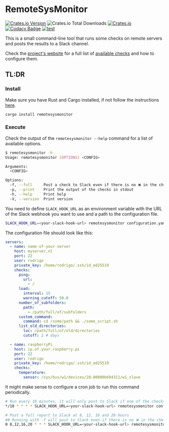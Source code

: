 # RemoteSysMonitor

[![Crates.io Version](https://img.shields.io/crates/v/remotesysmonitor)](https://crates.io/crates/remotesysmonitor)
![Crates.io Total Downloads](https://img.shields.io/crates/d/remotesysmonitor)
[![Crates.io](https://img.shields.io/crates/l/remotesysmonitor)](https://crates.io/crates/remotesysmonitor)
[![Codacy Badge](https://app.codacy.com/project/badge/Grade/a01b6cdccbe646eaa3afff5323358985)](https://app.codacy.com/gh/rvhonorato/remotesysmonitor/dashboard?utm_source=gh&utm_medium=referral&utm_content=&utm_campaign=Badge_grade)
[![test](https://github.com/rvhonorato/remotesysmonitor/actions/workflows/test.yml/badge.svg)](https://github.com/rvhonorato/remotesysmonitor/actions/workflows/test.yml)

This is a small command-line tool that runs some checks on remote servers and
posts the results to a Slack channel.

Check the [project's website](https://www.rvhonorato.me/remotesysmonitor) for a
full list of [available checks](https://www.rvhonorato.me/remotesysmonitor/remotesysmonitor/checks)
and how to configure them.

## TL:DR

### Install

Make sure you have Rust and Cargo installed, if not follow the instructions [here](https://www.rust-lang.org/tools/install).

```bash
cargo install remotesysmonitor
```

### Execute

Check the output of the `remotesysmonitor --help` command for a list of available
options.

```bash
$ remotesysmonitor -h
Usage: remotesysmonitor [OPTIONS] <CONFIG>

Arguments:
  <CONFIG>

Options:
  -f, --full     Post a check to Slack even if there is no ❌ in the checks
  -p, --print    Print the output of the checks in stdout
  -h, --help     Print help
  -V, --version  Print version
```

You need to define `SLACK_HOOK_URL` as an environment variable with the URL of the
Slack webhook you want to use and a path to the configuration file.

```bash
SLACK_HOOK_URL=<your-slack-hook-url> remotesysmonitor configuration.yaml
```

The configuration file should look like this:

```yaml
servers:
  - name: name-of-your-server
    host: myserver.nl
    port: 22
    user: rodrigo
    private_key: /home/rodrigo/.ssh/id_ed25519
    checks:
      ping:
        url:
          - /
      load:
        interval: 15
        warning_cutoff: 50.0
      number_of_subfolders:
        path:
          - /path/full/of/subfolders
      custom_command:
        command: cd /some/path && ./some_script.sh
      list_old_directories:
        loc: /path/full/of/old/directories
        cutoff: 2 # days

  - name: raspberryPi
    host: ip.of.your.raspberry.pi
    port: 22
    user: rodrigo
    private_key: /home/rodrigo/.ssh/id_ed25519
    checks:
      temperature:
        sensor: /sys/bus/w1/devices/28-00000b694311/w1_slave
```

It might make sense to configure a cron job to run this command periodically.

```bash
# Run every 10 minutes, it will only post to Slack if one of the checks has ❌
*/10 * * * * SLACK_HOOK_URL=<your-slack-hook-url> remotesysmonitor configuration.yaml

# Post a full report to Slack at 8, 12, 16 and 20 hours
## Running with -f will post to Slack even if there is no ❌ in the checks
0 8,12,16,20 * * * SLACK_HOOK_URL=<your-slack-hook-url> remotesysmonitor -f configuration.yaml
```
